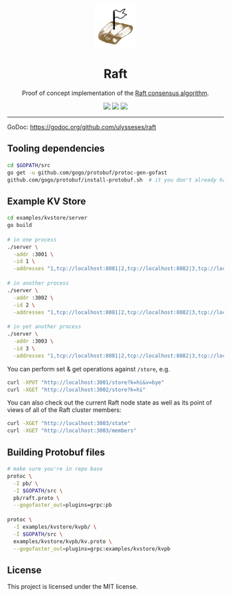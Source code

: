 <p align="center"></p>
<p align="center">
    <img src="./rafty.png" width="100"></img>
    <h1 align="center">Raft</h1>
    <p align="center">Proof of concept implementation of the <a href="https://raft.github.io">Raft consensus algorithm</a>.</p>
    <p align="center">
        <a href="https://github.com/ulysseses/raft/actions"><img src="https://github.com/ulysseses/raft/workflows/Build/badge.svg"></a>
        <a href="https://github.com/ulysseses/raft/actions"><img src="https://github.com/ulysseses/raft/workflows/Tests/badge.svg"></a>
        <img src="https://img.shields.io/badge/status-WIP-yellow">
    </p>
</p>

---

GoDoc: https://godoc.org/github.com/ulysseses/raft

## Tooling dependencies

```bash
cd $GOPATH/src
go get -u github.com/gogo/protobuf/protoc-gen-gofast
github.com/gogo/protobuf/install-protobuf.sh  # it you don't already have protoc
```

## Example KV Store

```bash
cd examples/kvstore/server
go build

# in one process
./server \
  -addr :3001 \
  -id 1 \
  -addresses "1,tcp://localhost:8081|2,tcp://localhost:8082|3,tcp://localhost:8083"

# in another process
./server \
  -addr :3002 \
  -id 2 \
  -addresses "1,tcp://localhost:8081|2,tcp://localhost:8082|3,tcp://localhost:8083"

# in yet another process
./server \
  -addr :3003 \
  -id 3 \
  -addresses "1,tcp://localhost:8081|2,tcp://localhost:8082|3,tcp://localhost:8083"
```

You can perform set & get operations against `/store`, e.g.

```bash
curl -XPUT "http://localhost:3001/store?k=hi&v=bye"
curl -XGET "http://localhost:3002/store?k=hi"
```

You can also check out the current Raft node state as well as its point of views of all of the Raft cluster members:

```bash
curl -XGET "http://localhost:3003/state"
curl -XGET "http://localhost:3003/members"
```

## Building Protobuf files

```bash
# make sure you're in repo base
protoc \
  -I pb/ \
  -I $GOPATH/src \
  pb/raft.proto \
  --gogofaster_out=plugins=grpc:pb

protoc \
  -I examples/kvstore/kvpb/ \
  -I $GOPATH/src \
  examples/kvstore/kvpb/kv.proto \
  --gogofaster_out=plugins=grpc:examples/kvstore/kvpb
```

## License

This project is licensed under the MIT license.
